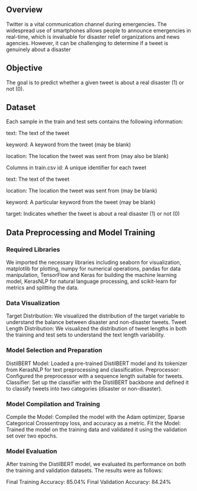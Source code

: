 ## Overview
Twitter is a vital communication channel during emergencies. The widespread use of smartphones allows people to announce emergencies in real-time, which is invaluable for disaster relief organizations and news agencies. However, it can be challenging to determine if a tweet is genuinely about a disaster

## Objective
The goal is to predict whether a given tweet is about a real disaster (1) or not (0).

## Dataset
Each sample in the train and test sets contains the following information:

text: The text of the tweet

keyword: A keyword from the tweet (may be blank)

location: The location the tweet was sent from (may also be blank)


Columns in train.csv
id: A unique identifier for each tweet

text: The text of the tweet

location: The location the tweet was sent from (may be blank)

keyword: A particular keyword from the tweet (may be blank)

target: Indicates whether the tweet is about a real disaster (1) or not (0)

## Data Preprocessing and Model Training
### Required Libraries
We imported the necessary libraries including seaborn for visualization, matplotlib for plotting, numpy for numerical operations, pandas for data manipulation, TensorFlow and Keras for building the machine learning model, KerasNLP for natural language processing, and scikit-learn for metrics and splitting the data.

### Data Visualization
Target Distribution: We visualized the distribution of the target variable to understand the balance between disaster and non-disaster tweets.
Tweet Length Distribution: We visualized the distribution of tweet lengths in both the training and test sets to understand the text length variability.

### Model Selection and Preparation
DistilBERT Model: Loaded a pre-trained DistilBERT model and its tokenizer from KerasNLP for text preprocessing and classification.
Preprocessor: Configured the preprocessor with a sequence length suitable for tweets.
Classifier: Set up the classifier with the DistilBERT backbone and defined it to classify tweets into two categories (disaster or non-disaster).
### Model Compilation and Training
Compile the Model: Compiled the model with the Adam optimizer, Sparse Categorical Crossentropy loss, and accuracy as a metric.
Fit the Model: Trained the model on the training data and validated it using the validation set over two epochs.

### Model Evaluation
After training the DistilBERT model, we evaluated its performance on both the training and validation datasets. The results were as follows:

Final Training Accuracy: 85.04%
Final Validation Accuracy: 84.24%
